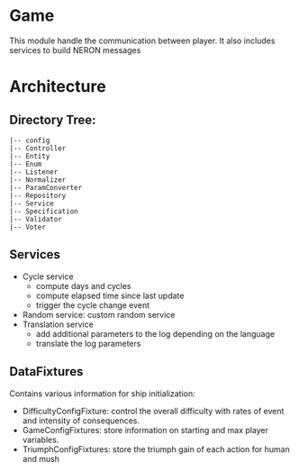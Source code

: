 # Game
This module handle the communication between player.
It also includes services to build NERON messages

# Architecture 

## Directory Tree:
    |-- config
    |-- Controller
    |-- Entity
    |-- Enum
    |-- Listener
    |-- Normalizer
    |-- ParamConverter
    |-- Repository
    |-- Service
    |-- Specification
    |-- Validator
    |-- Voter


## Services
- Cycle service
  - compute days and cycles
  - compute elapsed time since last update
  - trigger the cycle change event
- Random service: custom random service
- Translation service
  - add additional parameters to the log depending on the language
  - translate the log parameters


## DataFixtures
Contains various information for ship initialization:
- DifficultyConfigFixture: control the overall difficulty with rates of event and intensity of consequences.
- GameConfigFixtures: store information on starting and max player variables.
- TriumphConfigFixtures: store the triumph gain of each action for human and mush